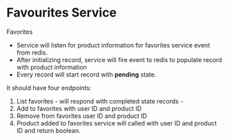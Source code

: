 # Favourites Service

Favorites

- Service will listen for product information for favorites service event from redis.
- After initializing record, service will fire event to redis to populate record with product information
- Every record will start record with **pending** state.

It should have four endpoints:
1. List favorites - will respond with completed state records -
2. Add to favorites with user ID and product ID
3. Remove from favorites user ID and product ID
4. Product added to favorites service will called with user ID and product ID and return boolean.

